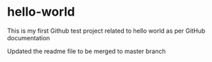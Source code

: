 # hello-world
This is my first Github test project related to hello world as per GitHub documentation

Updated the readme file to be merged to master branch
